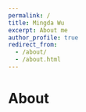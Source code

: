 ```yaml
---
permalink: /
title: Mingda Wu
excerpt: About me
author_profile: true
redirect_from:
  - /about/
  - /about.html
---
```

# About